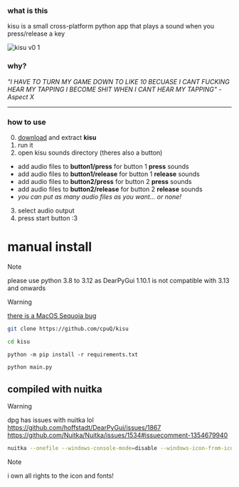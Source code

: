### what is this
kisu is a small cross-platform python app that plays a sound when you press/release a key

![kisu v0 1](https://github.com/user-attachments/assets/b983e972-9549-4a54-856f-143dc5a68fec)

### why?
_"I HAVE TO TURN MY GAME DOWN TO LIKE 10 BECUASE I CANT FUCKING HEAR MY TAPPING I BECOME SHIT WHEN I CANT HEAR MY TAPPING" - Aspect X_

---
### how to use
0. [download](https://github.com/cpuQ/kisu/releases/latest) and extract **kisu**
1. run it
2. open kisu sounds directory (theres also a button)
- add audio files to **button1/press** for button 1 **press** sounds
- add audio files to **button1/release** for button 1 **release** sounds
- add audio files to **button2/press** for button 2 **press** sounds
- add audio files to **button2/release** for button 2 **release** sounds
- _you can put as many audio files as you want... or none!_
3. select audio output
4. press start button :3

# manual install
> [!note]
> please use python 3.8 to 3.12 as DearPyGui 1.10.1 is not compatible with 3.13 and onwards

> [!warning]
> [there is a MacOS Sequoia bug](https://discussions.apple.com/thread/255761734?sortBy=rank)
```bash
git clone https://github.com/cpuQ/kisu
```
```bash
cd kisu
```
```Pip Requirements
python -m pip install -r requirements.txt
```
```bash
python main.py
```

## compiled with nuitka
> [!warning]
> dpg has issues with nuitka lol https://github.com/hoffstadt/DearPyGui/issues/1867 https://github.com/Nuitka/Nuitka/issues/1534#issuecomment-1354679940
```bash
nuitka --onefile --windows-console-mode=disable --windows-icon-from-ico=res/kisu_large.ico main.py
```

> [!note]
> i own all rights to the icon and fonts!
